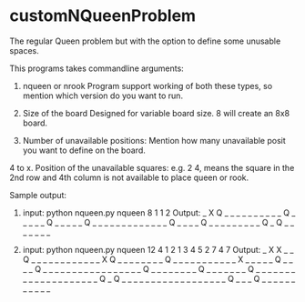 # customNQueenProblem
The regular Queen problem but with the option to define some unusable spaces.

This programs takes commandline arguments:
1. nqueen or nrook
  Program support working of both these types, so mention which version do you want to run.

2. Size of the board
  Designed for variable board size. 8 will create an 8x8 board.

3. Number of unavailable positions:
  Mention how many unavailable posit you want to define on the board.

4 to x. Position of the unavailable squares:
  e.g. 2 4, means the square in the 2nd row and 4th column is not available to place queen or rook.


Sample output:

1. input: python nqueen.py nqueen 8 1 1 2
Output:
_ X Q _ _ _ _ _
_ _ _ _ _ Q _ _
_ _ _ Q _ _ _ _
_ Q _ _ _ _ _ _
_ _ _ _ _ _ _ Q
_ _ _ _ Q _ _ _
_ _ _ _ _ _ Q _
Q _ _ _ _ _ _ _

2. input: python nqueen.py nqueen 12 4 1 2 1 3 4 5 2 7 4 7
Output:
_ X X _ _ Q _ _ _ _ _ _
_ _ _ _ _ _ X Q _ _ _ _
_ _ _ _ Q _ _ _ _ _ _ _
_ _ _ _ X _ _ _ _ _ Q _
_ _ _ Q _ _ _ _ _ _ _ _
_ _ _ _ _ _ _ _ _ Q _ _
_ _ _ _ _ _ Q _ _ _ _ _
_ _ Q _ _ _ _ _ _ _ _ _
_ _ _ _ _ _ _ _ _ _ _ Q
_ Q _ _ _ _ _ _ _ _ _ _
_ _ _ _ _ _ _ _ Q _ _ _
Q _ _ _ _ _ _ _ _ _ _ _
